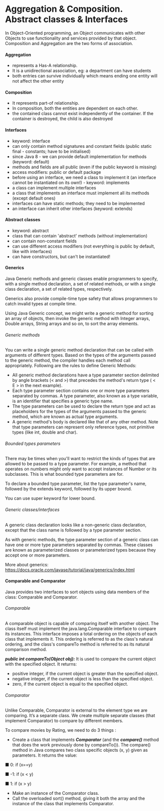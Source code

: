 # Aggregation & Composition. Abstract classes & Interfaces

In Object-Oriented programming, an Object communicates with other Objects to use
functionality and services provided by that object.
Composition and Aggregation are the two forms of association.


#### Aggregation 

- represents a Has-A relationship.
- It is a unidirectional association, eg: a department can have students
- both entries can survive individually which means ending one entity will not affect the
other entity

#### Composition

- It represents part-of relationship.
- In composition, both the entities are dependent on each other.
- the contained class cannot exist independently of the container. If the container is destroyed, the child is also destroyed

#### Interfaces

- keyword: interface
- can only contain method signatures and constant fields (public static final -  constants; have to be initialised)
- since Java 8 - we can provide default implementation for methods (keyword: default)
- methods and fields are all public (even if the public keyword is missing)
- access modifiers: public or default package
- before using an interface, we need a class to implement it (an interface cannot be instantiated on its own!) - keyword: implements
- a class can implement multiple interfaces
- a class that implements an interface must implement all its methods (except default ones)
- interfaces can have static methods; they need to be implemented
- an interface can inherit other interfaces (keyword: extends)

#### Abstract classes

- keyword: abstract
- class that can contain 'abstract' methods (without implementation)
- can contain non-constant fields
- can use different access modifiers (not everything is public by default, like with interfaces)
- can have constructors, but can't be instantiated!

#### Generics

Java Generic methods and generic classes enable programmers to specify, 
with a single method declaration, a set of related methods, 
or with a single class declaration, a set of related types, respectively.

Generics also provide compile-time type safety that allows programmers to catch invalid 
types at compile time.

Using Java Generic concept, we might write a generic method for sorting an array 
of objects, then invoke the generic method with Integer arrays, 
Double arrays, String arrays and so on, to sort the array elements.

###### Generic methods

You can write a single generic method declaration that can be called with arguments 
of different types. Based on the types of the arguments passed to the generic method,
 the compiler handles each method call appropriately. Following are the rules to define 
 Generic Methods:

- All generic method declarations have a type parameter section delimited by angle 
brackets (< and >) that precedes the method's return type ( < E > in the next example).
- Each type parameter section contains one or more type parameters separated by commas. 
A type parameter, also known as a type variable, is an identifier that specifies a 
generic type name.
- The type parameters can be used to declare the return type and act as placeholders for 
the types of the arguments passed to the generic method, which are known as actual 
type arguments.
- A generic method's body is declared like that of any other method. Note that type 
parameters can represent only reference types, not primitive types 
(like int, double and char).

###### Bounded types parameters

There may be times when you'll want to restrict the kinds of types that are allowed to 
be passed to a type parameter. For example, a method that operates on numbers might 
only want to accept instances of Number or its subclasses. This is what bounded type 
parameters are for.

To declare a bounded type parameter, list the type parameter's name, followed by 
the extends keyword, followed by its upper bound. 

You can use super keyword for lower bound.

###### Generic classes/interfaces

A generic class declaration looks like a non-generic class declaration, except that the 
class name is followed by a type parameter section.

As with generic methods, the type parameter section of a generic class can have one or 
more type parameters separated by commas. These classes are known as parameterized 
classes or parameterized types because they accept one or more parameters.


More about generics: https://docs.oracle.com/javase/tutorial/java/generics/index.html

#### Comparable and Comparator

Java provides two interfaces to sort objects using data members of the class:
Comparable and Comparator.

###### Comparable

A comparable object is capable of comparing itself with another object. The class itself
must implement the java.lang.Comparable interface to compare its instances. This
interface imposes a total ordering on the objects of each class that implements it. This
ordering is referred to as the class's natural ordering, and the class's compareTo method
is referred to as its natural comparison method.

**_public int compareTo(Object obj):_** It is used to compare the current object with the
specified object. It returns:

- positive integer, if the current object is greater than the specified object.
- negative integer, if the current object is less than the specified object.
- zero, if the current object is equal to the specified object.

###### Comparator

Unlike Comparable, Comparator is external to the element type we are comparing. 
It’s a separate class. We create multiple separate classes (that implement Comparator) to
compare by different members.

To compare movies by Rating, we need to do 3 things :
- Create a class that implements **_Comparator_** (and the **_compare()_** method that
does the work previously done by compareTo()). The compare() method in Java
compares two class specific objects (x, y) given as parameters. It returns the
value:

■ 0: if (x==y)

■ -1: if (x < y)

■ 1: if (x > y)

- Make an instance of the Comparator class.
- Call the overloaded sort() method, giving it both the array and the instance of the
class that implements Comparator.


